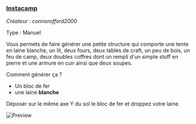 ### [Instacamp](https://www.planetminecraft.com/data-pack/instacamp-structure/) 
_Créateur : connorofford2000_

Type : Manuel

Vous permets de faire générer une petite structure qui comporte une tente en laine blanche, un lit, deux fours, deux tables de craft, un peu de bois, un feu de camp, deux doubles coffres dont un rempli d'un simple stuff en pierre et une armure en cuir ainsi que deux soupes. 

Comment générer ça ? 

- Un bloc de fer
- une laine **blanche**

Déposer sur le même axe Y du sol le bloc de fer et droppez votre laine.

![Preview](https://user-images.githubusercontent.com/14293805/145248737-394f589f-c383-45c8-9f0c-3730ba96d473.png)
